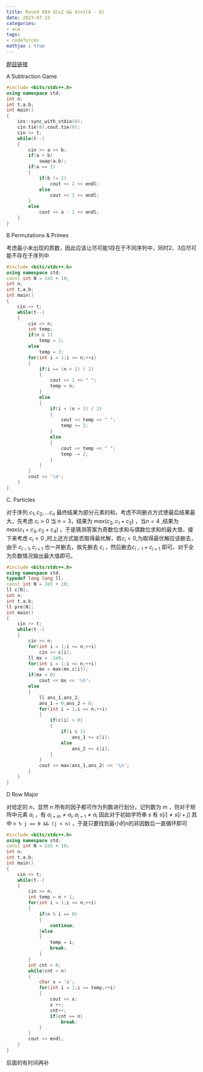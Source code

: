 ```yaml
---
title: Round 884 div2 && div1(A - D)
date: 2023-07-15
categories:
- acm
tags: 
- codeforces
mathjax : true
---
```


[题目链接](https://codeforces.com/contest/1844/)

<!--more-->

A Subtraction Game

```C++
#include <bits/stdc++.h>
using namespace std;
int n;
int t,a,b;
int main()
{
    ios::sync_with_stdio(0);
    cin.tie(0),cout.tie(0);
    cin >> t;
    while(t--)
    {
        cin >> a >> b;
        if(a > b)
            swap(a,b);
        if(a == 1)
        {
            if(b != 2)
                cout << 2 << endl;
            else 
                cout << 3 << endl;
        }
        else 
            cout << a - 1 << endl;
    }
}
```

B Permutations & Primes

考虑最小未出现的质数，因此应该让尽可能1存在于不同序列中，同时2、3应尽可能不存在于序列中

```c++
#include <bits/stdc++.h>
using namespace std;
const int N = 2e5 + 10;
int n;
int t,a,b;
int main()
{
    cin >> t;
    while(t--)
    {
        cin >> n;
        int temp;
        if(n & 1)
            temp = 2;
        else 
            temp = 3;
        for(int i = 1;i <= n;++i)
        {
            if(i == (n + 1) / 2)
            {
                cout << 1 << " ";
                temp = n;
            }
            else 
            {
                if(i < (n + 1) / 2)
                {
                    cout << temp << " ";
                    temp += 2;
                }
                else 
                {
                    cout << temp << " ";
                    temp -= 2;
                }
            }
        }
        cout << '\n';
    }
}
```

C. Particles

对于序列 $c_1,c_2,...c_n$ 最终结果为部分元素的和，考虑不同删点方式使最后结果最大，先考虑 $c_i > 0$  当 $n = 3$，结果为 $max(c_2,c_1 + c_3)$ ，当$n = 4$ ,结果为 $max(c_1 + c_3,c_2 + c_4)$ 。于是猜测答案为奇数位求和与偶数位求和的最大值，接下来考虑 $c_i < 0$ ,时上述方式能否取得最优解，若$c_i < 0$,为取得最优解应该删去，由于 $c_{i - 1},c_{i + 1}$ 也一并删去，故先删去 $c_i$ ，然后删去$c_{i - 1} + c_{i + 1}$ 即可。对于全为负数情况输出最大值即可。

```C++
#include <bits/stdc++.h>
using namespace std;
typedef long long ll;
const int N = 2e5 + 10;
ll c[N];
int n;
int t,a,b;
ll pre[N];
int main()
{
    cin >> t;
    while(t--)
    {
        cin >> n;
        for(int i = 1;i <= n;++i)
            cin >> c[i];
        ll mx = -1e9;
        for(int i = 1;i <= n;++i)
            mx = max(mx,c[i]);
        if(mx < 0)
            cout << mx << '\n';
        else 
        {
            ll ans_1,ans_2;
            ans_1 = 0;ans_2 = 0;
            for(int i = 1;i <= n;++i)
            {
                if(c[i] > 0)
                {
                    if(i & 1)
                        ans_1 += c[i];
                    else 
                        ans_2 += c[i];
                }
            }
            cout << max(ans_1,ans_2) << '\n';
        }
    }
}
```

D Row Major

对给定的 $n$，显然 $n$ 所有的因子都可作为列数进行划分，记列数为 $m$ ，则对于矩阵中元素 $a_i$ ，有 $a_{i + m} \neq a_{i},a_{i + 1} \neq a_{i}$  因此对于初始字符串 $s$ 有 $s[i] \neq s[i + j]$ 其中 `n % j == 0 && (j < n)` ，于是只要找到最小的n的非因数后一直循环即可

```C++
#include <bits/stdc++.h>
using namespace std;
const int N = 2e5 + 10;
int n;
int t,a,b;
int main()
{
    cin >> t;
    while(t--)
    {
        cin >> n;
        int temp = n + 1;
        for(int i = 1;i <= n;++i)
        {
            if(n % i == 0)
            {
                continue;
            }else 
            {
                temp = i;
                break;
            }
        }   
        int cnt = 0;
        while(cnt < n)
        {
            char x = 'a';
            for(int i = 1;i <= temp;++i)
            {
                cout << x;
                x ++;
                cnt++;
                if(cnt == n)
                    break;
            }
        }
        cout << endl;
    }
}
```



后面的有时间再补
